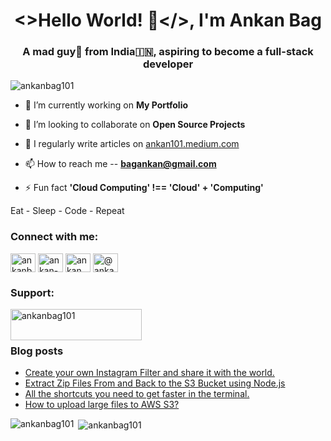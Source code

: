 <h1 align="center">&lt;&gt;Hello World! 👋&lt;/&gt;, I'm Ankan Bag</h1>
<h3 align="center">A mad guy🤪 from India🇮🇳, aspiring to become a full-stack developer</h3>

<p align="left"> <img src="https://komarev.com/ghpvc/?username=ankanbag101&label=Profile%20views&color=0e75b6&style=flat" alt="ankanbag101" /> </p>

- 🔭 I’m currently working on **My Portfolio**

- 👯 I’m looking to collaborate on **Open Source Projects**

- 📝 I regularly write articles on [ankan101.medium.com](ankan101.medium.com)

- 📫 How to reach me -- **bagankan@gmail.com**

- ⚡ Fun fact **'Cloud Computing' !== 'Cloud' + 'Computing'**

Eat - Sleep - Code - Repeat

<h3 align="left">Connect with me:</h3>
<p align="left">
<a href="https://twitter.com/ankanbag06" target="blank"><img align="center" src="https://raw.githubusercontent.com/rahuldkjain/github-profile-readme-generator/master/src/images/icons/Social/twitter.svg" alt="ankanbag06" height="30" width="40" /></a>
<a href="https://linkedin.com/in/ankan-bag-74a238222" target="blank"><img align="center" src="https://raw.githubusercontent.com/rahuldkjain/github-profile-readme-generator/master/src/images/icons/Social/linked-in-alt.svg" alt="ankan-bag-74a238222" height="30" width="40" /></a>
<a href="https://instagram.com/ankan.dev101" target="blank"><img align="center" src="https://raw.githubusercontent.com/rahuldkjain/github-profile-readme-generator/master/src/images/icons/Social/instagram.svg" alt="ankan.dev101" height="30" width="40" /></a>
<a href="https://medium.com/@ankan101" target="blank"><img align="center" src="https://raw.githubusercontent.com/rahuldkjain/github-profile-readme-generator/master/src/images/icons/Social/medium.svg" alt="@ankan101" height="30" width="40" /></a>
</p>

<h3 align="left">Support:</h3>
<p><a href="https://www.buymeacoffee.com/ankanbag101"> <img align="left" src="https://cdn.buymeacoffee.com/buttons/v2/default-yellow.png" height="50" width="210" alt="ankanbag101" /></a></p><br><br>

### Blog posts
<!-- BLOG-POST-LIST:START -->
- [Create your own Instagram Filter and share it with the world.](https://levelup.gitconnected.com/create-your-own-instagram-filter-and-share-it-with-the-world-26702c427ea3?source=rss-64a1a123e2db------2)
- [Extract Zip Files From and Back to the S3 Bucket using Node.js](https://aws.plainenglish.io/extract-zip-files-from-and-back-to-the-s3-bucket-using-node-js-f19f009ace22?source=rss-64a1a123e2db------2)
- [All the shortcuts you need to get faster in the terminal.](https://levelup.gitconnected.com/all-the-shortcuts-you-need-to-get-faster-in-the-terminal-ce91b91ecf91?source=rss-64a1a123e2db------2)
- [How to upload large files to AWS S3?](https://ankan101.medium.com/how-to-upload-large-files-to-aws-s3-8be5d6da8374?source=rss-64a1a123e2db------2)
<!-- BLOG-POST-LIST:END -->

<p><img align="left" src="https://github-readme-stats.vercel.app/api/top-langs?username=ankanbag101&show_icons=true&locale=en" alt="ankanbag101" /></p>

<p>&nbsp;<img align="center" src="https://github-readme-stats.vercel.app/api?username=ankanbag101&show_icons=true&locale=en" alt="ankanbag101" /></p>

